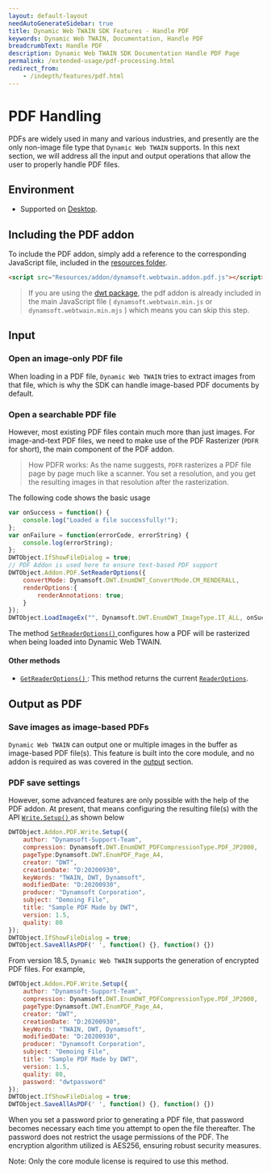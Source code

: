 ```yaml
---
layout: default-layout
needAutoGenerateSidebar: true
title: Dynamic Web TWAIN SDK Features - Handle PDF
keywords: Dynamic Web TWAIN, Documentation, Handle PDF
breadcrumbText: Handle PDF
description: Dynamic Web TWAIN SDK Documentation Handle PDF Page
permalink: /extended-usage/pdf-processing.html
redirect_from:
    - /indepth/features/pdf.html
---
```


# PDF Handling 

PDFs are widely used in many and various industries, and presently are the only non-image file type that `Dynamic Web TWAIN` supports. In this next section, we will address all the input and output operations that allow the user to properly handle PDF files.

## Environment

* Supported on [Desktop]({{site.introduction}}system-requirements.html).

## Including the PDF addon 

To include the PDF addon, simply add a reference to the corresponding JavaScript file, included in the [resources folder]({{site.faq}}what-are-the-resources-files.html).

``` html
<script src="Resources/addon/dynamsoft.webtwain.addon.pdf.js"></script>
```

> If you are using the [dwt package](https://www.npmjs.com/package/dwt), the pdf addon is already included in the main JavaScript file ( `dynamsoft.webtwain.min.js` or `dynamsoft.webtwain.min.mjs` ) which means you can skip this step.

## Input

### Open an image-only PDF file

When loading in a PDF file, `Dynamic Web TWAIN` tries to extract images from that file, which is why the SDK can handle image-based PDF documents by default. 

### Open a searchable PDF file

However, most existing PDF files contain much more than just images. For image-and-text PDF files, we need to make use of the PDF Rasterizer (`PDFR` for short), the main component of the PDF addon.

> How PDFR works: As the name suggests, `PDFR` rasterizes a PDF file page by page much like a scanner. You set a resolution, and you get the resulting images in that resolution after the rasterization. 

The following code shows the basic usage

``` javascript
var onSuccess = function() {
    console.log("Loaded a file successfully!");
};
var onFailure = function(errorCode, errorString) {
    console.log(errorString);
};
DWTObject.IfShowFileDialog = true;
// PDF Addon is used here to ensure text-based PDF support
DWTObject.Addon.PDF.SetReaderOptions({
    convertMode: Dynamsoft.DWT.EnumDWT_ConvertMode.CM_RENDERALL,
    renderOptions:{
        renderAnnotations: true;
    }
});
DWTObject.LoadImageEx("", Dynamsoft.DWT.EnumDWT_ImageType.IT_ALL, onSuccess, onFailure);
```

The method [ `SetReaderOptions()` ]({{site.info}}api/Addon_PDF.html#setreaderoptions) configures how a PDF will be rasterized when being loaded into Dynamic Web TWAIN.

#### Other methods

* [ `GetReaderOptions()` ]({{site.info}}api/Addon_PDF.html#getreaderoptions): This method returns the current [`ReaderOptions`]({{site.info}}/api/interfaces.html#readeroptions).

## Output as PDF

### Save images as image-based PDFs

`Dynamic Web TWAIN` can output one or multiple images in the buffer as image-based PDF file(s). This feature is built into the core module, and no addon is required as was covered in the [output]({{site.indepth}}features/output.html) section.

### PDF save settings

However, some advanced features are only possible with the help of the PDF addon. At present, that means configuring the resulting file(s) with the API [ `Write.Setup()` ]({{site.info}}api/Addon_PDF.html#writesetup) as shown below

``` javascript
DWTObject.Addon.PDF.Write.Setup({
    author: "Dynamsoft-Support-Team",
    compression: Dynamsoft.DWT.EnumDWT_PDFCompressionType.PDF_JP2000,
    pageType:Dynamsoft.DWT.EnumPDF_Page_A4,
    creator: "DWT",
    creationDate: "D:20200930",
    keyWords: "TWAIN, DWT, Dynamsoft",
    modifiedDate: "D:20200930",
    producer: "Dynamsoft Corporation",
    subject: "Demoing File",
    title: "Sample PDF Made by DWT",
    version: 1.5,
    quality: 80
});
DWTObject.IfShowFileDialog = true;
DWTObject.SaveAllAsPDF(' ', function() {}, function() {})
```

From version 18.5, `Dynamic Web TWAIN` supports the generation of encrypted PDF files. For example,

``` javascript
DWTObject.Addon.PDF.Write.Setup({
    author: "Dynamsoft-Support-Team",
    compression: Dynamsoft.DWT.EnumDWT_PDFCompressionType.PDF_JP2000,
    pageType:Dynamsoft.DWT.EnumPDF_Page_A4,
    creator: "DWT",
    creationDate: "D:20200930",
    keyWords: "TWAIN, DWT, Dynamsoft",
    modifiedDate: "D:20200930",
    producer: "Dynamsoft Corporation",
    subject: "Demoing File",
    title: "Sample PDF Made by DWT",
    version: 1.5,
    quality: 80,
    password: "dwtpassword"
});
DWTObject.IfShowFileDialog = true;
DWTObject.SaveAllAsPDF(' ', function() {}, function() {})
```

When you set a password prior to generating a PDF file, that password becomes necessary each time you attempt to open the file thereafter. The password does not restrict the usage permissions of the PDF. The encryption algorithm utilized is AES256, ensuring robust security measures.

Note: Only the core module license is required to use this method.
